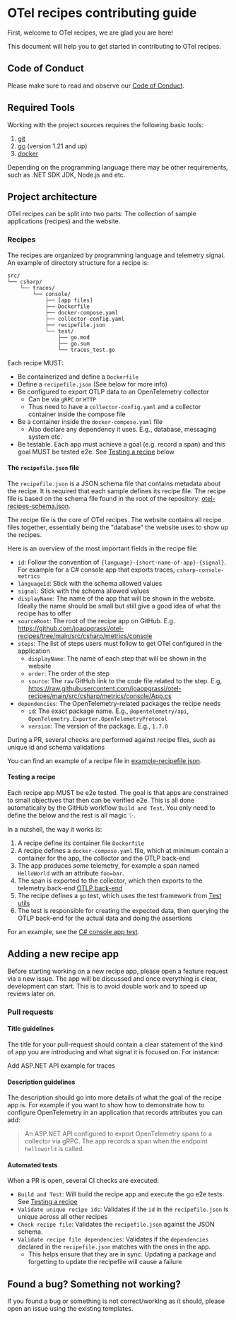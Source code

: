# OTel recipes contributing guide

First, welcome to OTel recipes, we are glad you are here!

This document will help you to get started in contributing to OTel recipes.

## Code of Conduct

Please make sure to read and observe our [Code of Conduct](./CODE_OF_CONDUCT.md).

## Required Tools

Working with the project sources requires the following basic tools:

1. [git](https://git-scm.com/)
2. [go](https://golang.org/) (version 1.21 and up)
3. [docker](https://www.docker.com/)

Depending on the programming language there may be other requirements, such as .NET SDK
JDK, Node.js and etc.

## Project architecture

OTel recipes can be split into two parts: The collection of sample applications (recipes) and the website.

### Recipes

The recipes are organized by programming language and telemetry signal.
An example of directory structure for a recipe is:

```
src/
└── csharp/
    └── traces/
        └── console/
            ├── [app files]
            ├── Dockerfile
            ├── docker-compose.yaml
            ├── collector-config.yaml
            ├── recipefile.json
            └── test/
                ├── go.mod
                ├── go.sum
                └── traces_test.go
```
Each recipe MUST:

- Be containerized and define a `Dockerfile`
- Define a `recipefile.json` (See below for more info)
- Be configured to export OTLP data to an OpenTelemetry collector
  - Can be via `gRPC` or `HTTP`
  - Thus need to have a `collector-config.yaml` and a collector container inside the compose file
- Be a container inside the `docker-compose.yaml` file
  - Also declare any dependency it uses. E.g., database, messaging system etc.
- Be testable. Each app must achieve a goal (e.g. record a span) and this goal MUST be tested e2e. See [Testing a recipe](#testing-a-recipe) below

#### The `recipefile.json` file

The `recipefile.json` is a JSON schema file that contains metadata about the recipe.
It is required that each sample defines its recipe file. The recipe file is based on the schema file
found in the root of the repository: [otel-recipes-schema.json](./otel-recipes-schema.json).

The recipe file is the core of OTel recipes. The website contains all recipe files together,
essentially being the "database" the website uses to show up the recipes.

Here is an overview of the most important fields in the recipe file:

- `id`: Follow the convention of `{language}-{short-name-of-app}-{signal}`. For example for a C# console app that exports traces, `csharp-console-metrics`
- `languageId`: Stick with the schema allowed values
- `signal`: Stick with the schema allowed values
- `displayName`: The name of the app that will be shown in the website.
  Ideally the name should be small but still give a good idea of what the recipe has to offer
- `sourceRoot`: The root of the recipe app on GitHub. E.g. https://github.com/joaopgrassi/otel-recipes/tree/main/src/csharp/metrics/console
- `steps`: The list of steps users must follow to get OTel configured in the application
  - `displayName`: The name of each step that will be shown in the website
  - `order`: The order of the step
  - `source`: The `raw` GitHub link to the code file related to the step. E.g, https://raw.githubusercontent.com/joaopgrassi/otel-recipes/main/src/csharp/metrics/console/App.cs
- `dependencies`: The OpenTelemetry-related packages the recipe needs
  - `id`: The exact package name. E.g., `@opentelemetry/api`, `OpenTelemetry.Exporter.OpenTelemetryProtocol`
  - `version`: The version of the package. E.g., `1.7.0`

During a PR, several checks are performed against recipe files, such as unique id and schema validations

You can find an example of a recipe file in [example-recipefile.json](./src/csharp/traces/console/recipefile.json).

#### Testing a recipe

Each recipe app MUST be e2e tested. The goal is that apps are constrained to small objectives
that then can be verified e2e. This is all done automatically by the GitHub workflow `Build and Test`.
You only need to define the below and the rest is all magic ✨.

In a nutshell, the way it works is:

1. A recipe define its container file `Dockerfile`
2. A recipe defines a `docker-compose.yaml` file, which at minimum contain a container for the app, the collector and the OTLP back-end
3. The app produces *some* telemetry, for example a span named `HelloWorld` with an attribute `foo=bar`.
4. The span is exported to the collector, which then exports to the telemetry back-end [OTLP back-end](./internal/otlp_backend/)
5. The recipe defines a `go` test, which uses the test framework from [Test utils](./internal/common/testutils/)
6. The test is responsible for creating the expected data, then querying the OTLP back-end for the actual data and doing the assertions

For an example, see the [C# console app test](./src/csharp/traces/console/test/).

## Adding a new recipe app

Before starting working on a new recipe app, please open a feature request via a new issue. The app will be discussed
and once everything is clear, development can start. This is to avoid double work and to speed up reviews later on.

### Pull requests

#### Title guidelines

The title for your pull-request should contain a clear statement of the kind of app you are introducing and what signal it is focused on. For instance:

Add ASP.NET API example for traces

#### Description guidelines

The description should go into more details of what the goal of the recipe app is. For example if you want to show how to demonstrate
how to configure OpenTelemetry in an application that records attributes you can add:

> An ASP.NET API configured to export OpenTelemetry spans to a collector via gRPC. The app records a span when the endpoint `helloworld` is called.

#### Automated tests

When a PR is open, several CI checks are executed:

- `Build and Test`: Will build the recipe app and execute the go e2e tests. See [Testing a recipe](#testing-a-recipe)
- `Validate unique recipe ids`: Validates if the `id` in the `recipefile.json` is unique across all other recipes
- `Check recipe file`: Validates the `recipefile.json` against the JSON schema.
- `Validate recipe file dependencies`: Validates if the `dependencies` declared in the `recipefile.json` matches with the ones in the app.
  - This helps ensure that they are in sync. Updating a package and forgetting to update the recipefile will cause a failure

## Found a bug? Something not working?

If you found a bug or something is not correct/working as it should, please open an issue using the existing templates.
